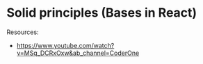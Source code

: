 # Solid principles (Bases in React)

Resources:

- https://www.youtube.com/watch?v=MSq_DCRxOxw&ab_channel=CoderOne
